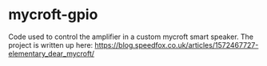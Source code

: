 # mycroft-gpio

Code used to control the amplifier in a custom mycroft smart speaker. The project is written up here: https://blog.speedfox.co.uk/articles/1572467727-elementary_dear_mycroft/
